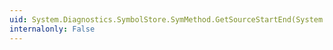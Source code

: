 ```yaml
---
uid: System.Diagnostics.SymbolStore.SymMethod.GetSourceStartEnd(System.Diagnostics.SymbolStore.ISymbolDocument[],System.Int32[],System.Int32[])
internalonly: False
---
```

